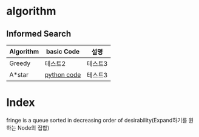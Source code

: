 # algorithm
## Informed Search

|Algorithm|basic Code|설명|
|------|---|---|
|Greedy|테스트2|테스트3|
|A*star|[python code](https://github.com/edoob9/algorithm/blob/main/search/Astar.py)|테스트3|



# Index
fringe is a queue sorted in decreasing order of desirability(Expand하기를 원하는 Node의 집합)
